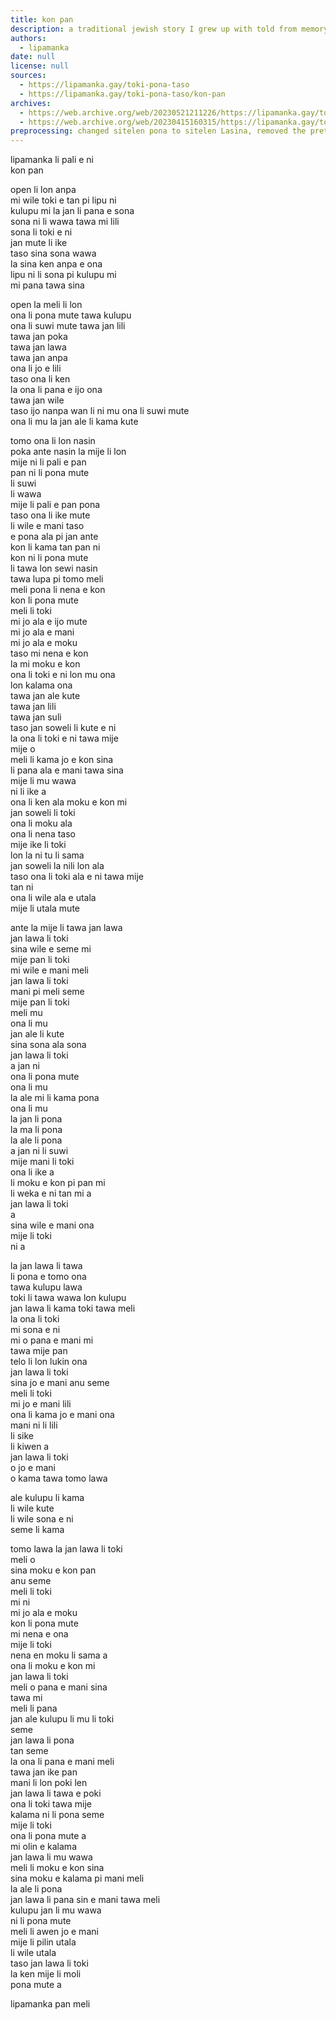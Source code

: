 ```yaml
---
title: kon pan
description: a traditional jewish story I grew up with told from memory in toki pona
authors:
  - lipamanka
date: null
license: null
sources:
  - https://lipamanka.gay/toki-pona-taso
  - https://lipamanka.gay/toki-pona-taso/kon-pan
archives:
  - https://web.archive.org/web/20230521211226/https://lipamanka.gay/toki-pona-taso
  - https://web.archive.org/web/20230415160315/https://lipamanka.gay/toki-pona-taso/kon-pan
preprocessing: changed sitelen pona to sitelen Lasina, removed the pretty whitespace
---
```


lipamanka li pali e ni  
kon pan

open li lon anpa  
mi wile toki e tan pi lipu ni  
kulupu mi la jan li pana e sona  
sona ni li wawa tawa mi lili  
sona li toki e ni  
jan mute li ike  
taso sina sona wawa  
la sina ken anpa e ona  
lipu ni li sona pi kulupu mi  
mi pana tawa sina

open la meli li lon  
ona li pona mute tawa kulupu  
ona li suwi mute tawa jan lili  
tawa jan poka  
tawa jan lawa  
tawa jan anpa  
ona li jo e lili  
taso ona li ken  
la ona li pana e ijo ona  
tawa jan wile  
taso ijo nanpa wan li ni mu ona li suwi mute  
ona li mu la jan ale li kama kute

tomo ona li lon nasin  
poka ante nasin la mije li lon  
mije ni li pali e pan  
pan ni li pona mute  
li suwi  
li wawa  
mije li pali e pan pona  
taso ona li ike mute  
li wile e mani taso  
e pona ala pi jan ante  
kon li kama tan pan ni  
kon ni li pona mute  
li tawa lon sewi nasin  
tawa lupa pi tomo meli  
meli pona li nena e kon  
kon li pona mute  
meli li toki  
mi jo ala e ijo mute  
mi jo ala e mani  
mi jo ala e moku  
taso mi nena e kon  
la mi moku e kon  
ona li toki e ni lon mu ona  
lon kalama ona  
tawa jan ale kute  
tawa jan lili  
tawa jan suli  
taso jan soweli li kute e ni  
la ona li toki e ni tawa mije  
mije o  
meli li kama jo e kon sina  
li pana ala e mani tawa sina  
mije li mu wawa  
ni li ike a  
ona li ken ala moku e kon mi  
jan soweli li toki  
ona li moku ala  
ona li nena taso  
mije ike li toki  
lon la ni tu li sama  
jan soweli la nili lon ala  
taso ona li toki ala e ni tawa mije  
tan ni  
ona li wile ala e utala  
mije li utala mute

ante la mije li tawa jan lawa  
jan lawa li toki  
sina wile e seme mi  
mije pan li toki  
mi wile e mani meli  
jan lawa li toki  
mani pi meli seme  
mije pan li toki  
meli mu  
ona li mu  
jan ale li kute  
sina sona ala sona  
jan lawa li toki  
a jan ni  
ona li pona mute  
ona li mu  
la ale mi li kama pona  
ona li mu  
la jan li pona  
la ma li pona  
la ale li pona  
a jan ni li suwi  
mije mani li toki  
ona li ike a  
li moku e kon pi pan mi  
li weka e ni tan mi a  
jan lawa li toki  
a  
sina wile e mani ona  
mije li toki  
ni a

la jan lawa li tawa  
li pona e tomo ona  
tawa kulupu lawa  
toki li tawa wawa lon kulupu  
jan lawa li kama toki tawa meli  
la ona li toki  
mi sona e ni  
mi o pana e mani mi  
tawa mije pan  
telo li lon lukin ona  
jan lawa li toki  
sina jo e mani anu seme  
meli li toki  
mi jo e mani lili  
ona li kama jo e mani ona  
mani ni li lili  
li sike  
li kiwen a  
jan lawa li toki  
o jo e mani  
o kama tawa tomo lawa

ale kulupu li kama  
li wile kute  
li wile sona e ni  
seme li kama

tomo lawa la jan lawa li toki  
meli o  
sina moku e kon pan  
anu seme  
meli li toki  
mi ni  
mi jo ala e moku  
kon li pona mute  
mi nena e ona  
mije li toki  
nena en moku li sama a  
ona li moku e kon mi  
jan lawa li toki  
meli o pana e mani sina  
tawa mi  
meli li pana  
jan ale kulupu li mu li toki  
seme  
jan lawa li pona  
tan seme  
la ona li pana e mani meli  
tawa jan ike pan  
mani li lon poki len  
jan lawa li tawa e poki  
ona li toki tawa mije  
kalama ni li pona seme  
mije li toki  
ona li pona mute a  
mi olin e kalama  
jan lawa li mu wawa  
meli li moku e kon sina  
sina moku e kalama pi mani meli  
la ale li pona  
jan lawa li pana sin e mani tawa meli  
kulupu jan li mu wawa  
ni li pona mute  
meli li awen jo e mani  
mije li pilin utala  
li wile utala  
taso jan lawa li toki  
la ken mije li moli  
pona mute a

lipamanka pan meli
